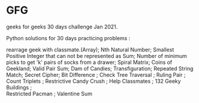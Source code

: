 # GFG 
geeks for geeks 30 days challenge Jan 2021.

Python solutions for 30 days practicing problems : 

  rearrage geek with classmate.(Array);
  Nth Natural Number;
  Smallest Positive Integer that can not be represented as Sum;
  Number of minimum picks to get 'k' pairs of socks from a drawer;
  Spiral Matrix;
  Coins of Geekland;
  Valid Pair Sum;
  Dam of Candies;
  Transfiguration;
  Repeated String Match;
  Secret Cipher;
  Bit Difference ;
  Check Tree Traversal ;
  Ruling Pair    ;
  Count Triplets ;
  Restrictive Candy Crush ;
  Help Classmates ;
  132 Geeky Buildings ;      
  Restricted Pacman ;
  Valentine Sum 

